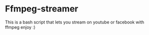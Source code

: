 # Ffmpeg-streamer
This is a bash script that lets you stream on youtube or facebook with ffmpeg  enjoy :)
